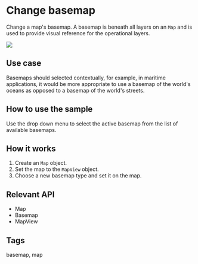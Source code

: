 # Change basemap

Change a map's basemap. A basemap is beneath all layers on an `Map` and is used to provide visual reference for the operational layers.

![](screenshot.png)

## Use case

Basemaps should selected contextually, for example, in maritime applications, it would be more appropriate to use a basemap of the world's oceans as opposed to a basemap of the world's streets.

## How to use the sample

Use the drop down menu to select the active basemap from the list of available basemaps.

## How it works

1. Create an `Map` object.
2. Set the map to the `MapView` object.
3. Choose a new basemap type and set it on the map.

## Relevant API
* Map
* Basemap
* MapView

## Tags

basemap, map
